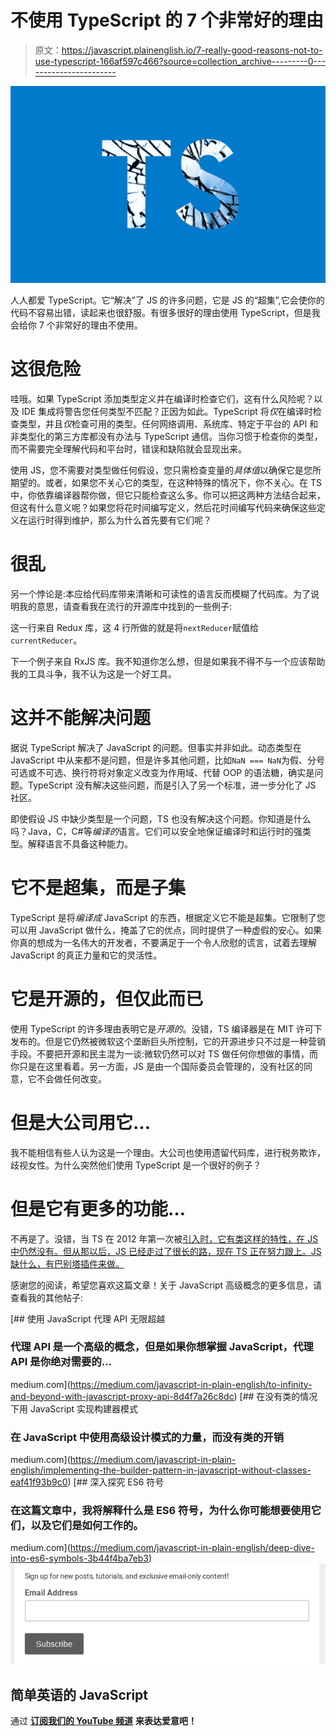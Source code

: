 # 不使用 TypeScript 的 7 个非常好的理由

> 原文：<https://javascript.plainenglish.io/7-really-good-reasons-not-to-use-typescript-166af597c466?source=collection_archive---------0----------------------->

![](img/aaae4c3c35216b559fd1a8021407e9ef.png)

人人都爱 TypeScript。它“解决”了 JS 的许多问题，它是 JS 的“超集”,它会使你的代码不容易出错，读起来也很舒服。有很多很好的理由使用 TypeScript，但是我会给你 7 个非常好的理由不使用。

# 这很危险

哇哦。如果 TypeScript 添加类型定义并在编译时检查它们，这有什么风险呢？以及 IDE 集成将警告您任何类型不匹配？正因为如此。TypeScript 将*仅*在编译时检查类型，并且*仅*检查可用的类型。任何网络调用、系统库、特定于平台的 API 和非类型化的第三方库都没有办法与 TypeScript 通信。当你习惯于检查你的类型，而不需要完全理解代码和平台时，错误和缺陷就会显现出来。

使用 JS，您不需要对类型做任何假设，您只需检查变量的*具体值*以确保它是您所期望的。或者，如果您不关心它的类型，在这种特殊的情况下，你不关心。在 TS 中，你依靠编译器帮你做，但它只能检查这么多。你可以把这两种方法结合起来，但这有什么意义呢？如果您将花时间编写定义，然后花时间编写代码来确保这些定义在运行时得到维护，那么为什么首先要有它们呢？

# 很乱

另一个悖论是:本应给代码库带来清晰和可读性的语言反而模糊了代码库。为了说明我的意思，请查看我在流行的开源库中找到的一些例子:

这一行来自 Redux 库，这 4 行所做的就是将`nextReducer`赋值给`currentReducer`。

下一个例子来自 RxJS 库。我不知道你怎么想，但是如果我不得不与一个应该帮助我的工具斗争，我不认为这是一个好工具。

# 这并不能解决问题

据说 TypeScript 解决了 JavaScript 的问题。但事实并非如此。动态类型在 JavaScript 中从来都不是问题，但是许多其他问题，比如`NaN === NaN`为假、分号可选或不可选、换行符将对象定义改变为作用域、代替 OOP 的语法糖，确实是问题。TypeScript 没有解决这些问题，而是引入了另一个标准，进一步分化了 JS 社区。

即使假设 JS 中缺少类型是一个问题，TS 也没有解决这个问题。你知道是什么吗？Java，C，C#等*编译的*语言。它们可以安全地保证编译时和运行时的强类型。解释语言不具备这种能力。

# 它不是超集，而是子集

TypeScript 是将*编译成* JavaScript 的东西，根据定义它不能是超集。它限制了您可以用 JavaScript 做什么，掩盖了它的优点，同时提供了一种虚假的安心。如果你真的想成为一名伟大的开发者，不要满足于一个令人欣慰的谎言，试着去理解 JavaScript 的真正力量和它的灵活性。

# 它是开源的，但仅此而已

使用 TypeScript 的许多理由表明它是*开源的*。没错，TS 编译器是在 MIT 许可下发布的。但是它仍然被微软这个垄断巨头所控制，它的开源进步只不过是一种营销手段。不要把开源和民主混为一谈:微软仍然可以对 TS 做任何你想做的事情，而你只是在这里看着。另一方面，JS 是由一个国际委员会管理的，没有社区的同意，它不会做任何改变。

# 但是大公司用它…

我不能相信有些人认为这是一个理由。大公司也使用遗留代码库，进行税务欺诈，歧视女性。为什么突然他们使用 TypeScript 是一个很好的例子？

# 但是它有更多的功能…

不再是了。没错，当 TS 在 2012 年第一次被[引入时，它有类这样的特性，在 JS 中仍然没有。但从那以后，JS 已经走过了很长的路，现在 TS 正在努力跟上。JS 缺什么，有巴别塔插件来做。](https://en.wikipedia.org/wiki/TypeScript)

感谢您的阅读，希望您喜欢这篇文章！关于 JavaScript 高级概念的更多信息，请查看我的其他帖子:

[](https://medium.com/javascript-in-plain-english/to-infinity-and-beyond-with-javascript-proxy-api-8d4f7a26c8dc) [## 使用 JavaScript 代理 API 无限超越

### 代理 API 是一个高级的概念，但是如果你想掌握 JavaScript，代理 API 是你绝对需要的…

medium.com](https://medium.com/javascript-in-plain-english/to-infinity-and-beyond-with-javascript-proxy-api-8d4f7a26c8dc) [](https://medium.com/javascript-in-plain-english/implementing-the-builder-pattern-in-javascript-without-classes-eaf41f93b9c0) [## 在没有类的情况下用 JavaScript 实现构建器模式

### 在 JavaScript 中使用高级设计模式的力量，而没有类的开销

medium.com](https://medium.com/javascript-in-plain-english/implementing-the-builder-pattern-in-javascript-without-classes-eaf41f93b9c0) [](https://medium.com/javascript-in-plain-english/deep-dive-into-es6-symbols-3b44f4ba7eb3) [## 深入探究 ES6 符号

### 在这篇文章中，我将解释什么是 ES6 符号，为什么你可能想要使用它们，以及它们是如何工作的。

medium.com](https://medium.com/javascript-in-plain-english/deep-dive-into-es6-symbols-3b44f4ba7eb3) [![](img/446049aa060bbaea15a64e1a907b1030.png)](http://eepurl.com/gYiA29)

## 简单英语的 JavaScript

通过 [**订阅我们的 YouTube 频道**](https://www.youtube.com/channel/UCtipWUghju290NWcn8jhyAw) **来表达爱意吧！**